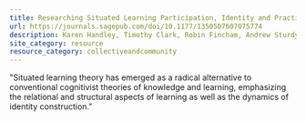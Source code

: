```yaml
---
title: Researching Situated Learning Participation, Identity and Practices in Client–Consultant Relationships
url: https://journals.sagepub.com/doi/10.1177/1350507607075774
description: Karen Handley, Timothy Clark, Robin Fincham, Andrew Sturdy
site_category: resource
resource_category: collectiveandcommunity
---
```

"Situated learning theory has emerged as a radical alternative to conventional cognitivist theories of knowledge and learning, emphasizing the relational and structural aspects of learning as well as the dynamics of identity construction."